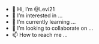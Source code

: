 - 👋 Hi, I’m @Levi21
- 👀 I’m interested in ...
- 🌱 I’m currently learning ...
- 💞️ I’m looking to collaborate on ...
- 📫 How to reach me ...

<!---
Levi is a ✨ special ✨ repository because its `README.md` (this file) appears on your GitHub profile.
You can click the Preview link to take a look at your changes.
--->
